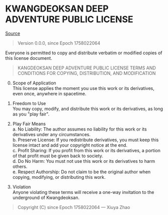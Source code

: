 # KWANGDEOKSAN DEEP ADVENTURE PUBLIC LICENSE

[Source](https://github.com/zhaoxiuya/kda)

> Version 0.0.0, since Epoch 1758022064

Everyone is permitted to copy and distribute verbatim or modified copies of this license document.

> KANGDEOKSAN DEEP ADVENTURE PUBLIC LICENSE
> TERMS AND CONDITIONS FOR COPYING, DISTRIBUTION, AND MODIFICATION

0. Scope of Application  
   This license applies the moment you use this work or its derivatives, even once, anywhere in spacetime.

1. Freedom to Use  
   You may copy, modify, and distribute this work or its derivatives, as long as you "play fair".

2. Play Fair Means  
   a. No Liability: The author assumes no liability for this work or its derivatives under any circumstances.  
   b. Preserve License: If you redistribute derivatives, you must keep this license intact and add your copyright notice at the end.  
   c. Profit Sharing: If you profit from this work or its derivatives, a portion of that profit must be given back to society.  
   d. Do No Harm: You must not use this work or its derivatives to harm others.  
   e. Respect Authorship: Do not claim to be the original author when copying, modifying, or distributing this work.  

3. Violation  
   Anyone violating these terms will receive a one-way invitation to the underground of Kwangdeoksan.

> Copyright (C) since Epoch 1758022064 — Xiuya Zhao
